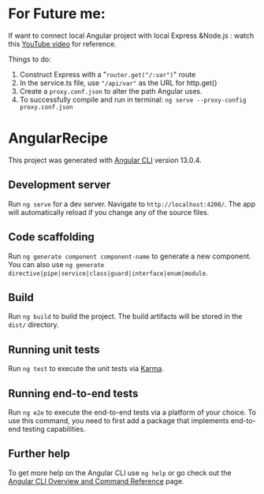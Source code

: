 # For Future me:
If want to connect local Angular project with local Express &Node.js : watch this [YouTube video](https://www.youtube.com/watch?v=RSJxWJ6dCL4) for reference.

Things to do:
1. Construct Express with a "`router.get("/:var")`" route
2. In the service.ts file, use `"/api/var"` as the URL for http.get()
3. Create a `proxy.conf.json` to alter the path Angular uses.
4. To successfully compile and run in terminal: `ng serve --proxy-config proxy.conf.json`

# AngularRecipe

This project was generated with [Angular CLI](https://github.com/angular/angular-cli) version 13.0.4.

## Development server

Run `ng serve` for a dev server. Navigate to `http://localhost:4200/`. The app will automatically reload if you change any of the source files.

## Code scaffolding

Run `ng generate component component-name` to generate a new component. You can also use `ng generate directive|pipe|service|class|guard|interface|enum|module`.

## Build

Run `ng build` to build the project. The build artifacts will be stored in the `dist/` directory.

## Running unit tests

Run `ng test` to execute the unit tests via [Karma](https://karma-runner.github.io).

## Running end-to-end tests

Run `ng e2e` to execute the end-to-end tests via a platform of your choice. To use this command, you need to first add a package that implements end-to-end testing capabilities.

## Further help

To get more help on the Angular CLI use `ng help` or go check out the [Angular CLI Overview and Command Reference](https://angular.io/cli) page.
